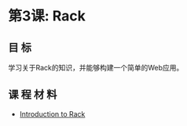 第3课: Rack
===============

目 标
---------

学习关于Rack的知识，并能够构建一个简单的Web应用。

课 程 材 料
---------------

* [Introduction to Rack](3.1-rack-basics.md)

